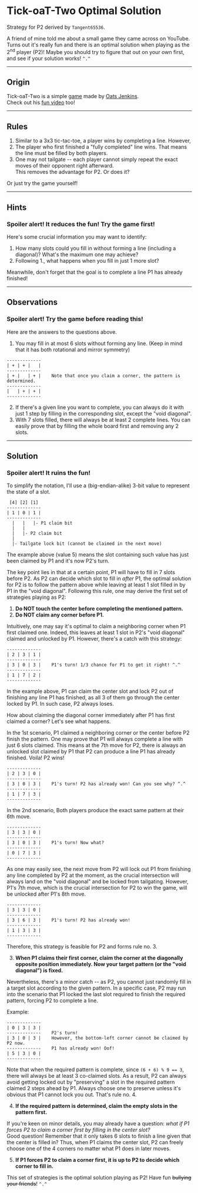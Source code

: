 # Tick-oaT-Two Optimal Solution

Strategy for P2 derived by `Tangent65536`.

A friend of mine told me about a small game they came across on YouTube. Turns out it's really fun and there is an optimal solution when playing as the 2<sup>nd</sup> player (P2)! Maybe you should try to figure that out on your own first, and see if your solution works! `^.^`  

---

## Origin
Tick-oaT-Two is a simple [game](https://www.tickoattwo.com/) made by [Oats Jenkins](https://www.youtube.com/@OatsJenkins).  
Check out his [fun video](https://www.youtube.com/watch?v=ePxrVU4M9uA) too!

---

## Rules
1. Similar to a 3x3 tic-tac-toe, a player wins by completing a line. However,  
2. The player who first finished a "fully completed" line wins. That means the line must be filled by both players.  
3. One may not tailgate -- each player cannot simply repeat the exact moves of their opponent right afterward.  
   This removes the advantage for P2. Or does it?

Or just try the game yourself!

---

## Hints
### Spoiler alert! It reduces the fun! Try the game first!
Here's some crucial information you may want to identify:
1. How many slots could you fill in without forming a line (including a diagonal)? What's the maximum one may achieve?
2. Following 1., what happens when you fill in just 1 more slot?

Meanwhile, don't forget that the goal is to complete a line P1 has already finished!

---

## Observations
### Spoiler alert! Try the game before reading this!
Here are the answers to the questions above.  
1. You may fill in at most 6 slots without forming any line. (Keep in mind that it has both rotational and mirror symmetry)
```
-------------
| + | + |   |
-------------
| + |   | + |    Note that once you claim a corner, the pattern is determined.
-------------
|   | + | + |
-------------
```
2. If there's a given line you want to complete, you can always do it with just 1 step by filling in the corresponding slot, except the "void diagonal".
3. With 7 slots filled, there will always be at least 2 complete lines. You can easily prove that by filling the whole board first and removing any 2 slots.

---

## Solution
### Spoiler alert! It ruins the fun!

To simplify the notation, I'll use a (big-endian-alike) 3-bit value to represent the state of a slot.
```
 [4] [2] [1]
-------------
| 1 | 0 | 1 |
-------------
  |   |   |- P1 claim bit
  |   |
  |   |- P2 claim bit
  |
  |- Tailgate lock bit (cannot be claimed in the next move)
```
The example above (value 5) means the slot containing such value has just been claimed by P1 and it's now P2's turn.  

The key point lies in that at a certain point, P1 will have to fill in 7 slots before P2. As P2 can decide which slot to fill in _after_ P1, the optimal solution for P2 is to follow the pattern above while leaving at least 1 slot filled in by P1 in the "void diagonal". Following this rule, one may derive the first set of strategies playing as P2:

1. **Do NOT touch the center before completing the mentioned pattern.**
2. **Do NOT claim any corner before P1.**

Intuitively, one may say it's optimal to claim a neighboring corner when P1 first claimed one. Indeed, this leaves at least 1 slot in P2's "void diagonal" claimed and unlocked by P1. However, there's a catch with this strategy:
```
-------------
| 2 | 3 | 1 |
-------------
| 3 | 0 | 3 |    P1's turn! 1/3 chance for P1 to get it right! ^.^
-------------
| 1 | 7 | 2 |
-------------
```
In the example above, P1 can claim the center slot and lock P2 out of finishing any line P1 has finished, as all 3 of them go through the center locked by P1. In such case, P2 always loses.

How about claiming the diagonal corner immediately after P1 has first claimed a corner? Let's see what happens.

In the 1st scenario, P1 claimed a neighboring corner or the center before P2 finish the pattern. One may prove that P1 will always complete a line with just 6 slots claimed. This means at the 7th move for P2, there is always an unlocked slot claimed by P1 that P2 can produce a line P1 has already finished. Voila! P2 wins!
```
-------------
| 2 | 3 | 0 |
-------------
| 3 | 0 | 3 |    P1's turn! P2 has already won! Can you see why? ^.^
-------------
| 1 | 7 | 3 |
-------------
```  
  
In the 2nd scenario, Both players produce the exact same pattern at their 6th move.
```
-------------
| 3 | 3 | 0 |
-------------
| 3 | 0 | 3 |    P1's turn! Now what?
-------------
| 0 | 7 | 3 |
-------------
```
As one may easily see, the next move from P2 will lock out P1 from finishing any line completed by P2 at the moment, as the crucial intersection will always land on the "void diagonal" and be locked from tailgating. However, P1's 7th move, which is the crucial intersection for P2 to win the game, will be unlocked after P1's 8th move.
```
-------------
| 3 | 3 | 0 |
-------------
| 3 | 6 | 3 |    P1's turn! P2 has already won!
-------------
| 1 | 3 | 3 |
-------------
```
Therefore, this strategy is feasible for P2 and forms rule no. 3.

3. **When P1 claims their first corner, claim the corner at the diagonally opposite position immediately. Now your target pattern (or the "void diagonal") is fixed.**

Nevertheless, there's a minor catch -- as P2, you cannot just randomly fill in a target slot according to the given pattern. In a specific case, P2 may run into the scenario that P1 locked the last slot required to finish the required pattern, forcing P2 to complete a line.

Example:
```
-------------
| 0 | 3 | 3 |
-------------    P2's turn!
| 3 | 0 | 3 |    However, the bottom-left corner cannot be claimed by P2 now.
-------------    P1 has already won! Oof!
| 5 | 3 | 0 |
-------------
```

Note that when the required pattern is complete, since `(6 + 6) % 9 == 3`, there will always be at least 3 co-claimed slots. As a result, P2 can always avoid getting locked out by "preserving" a slot in the required pattern claimed 2 steps ahead by P1. Always choose one to preserve unless it's obvious that P1 cannot lock you out. That's rule no. 4.  

4. **If the required pattern is determined, claim the empty slots in the pattern first.**

If you're keen on minor details, you may already have a question: _what if P1 forces P2 to claim a corner first by filling in the center slot?_  
Good question! Remember that it only takes 6 slots to finish a line given that the center is filled in? Thus, when P1 claims the center slot, P2 can freely choose one of the 4 corners no matter what P1 does in later moves.

5. **If P1 forces P2 to claim a corner first, it is up to P2 to decide which corner to fill in.**

This set of strategies is the optimal solution playing as P2! Have fun ~~bullying your friends~~! `^.^`
